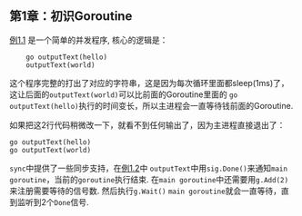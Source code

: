 第1章：初识Goroutine
---------------------

[例1.1](../exmaples/concurrency/e1_1.go) 是一个简单的并发程序, 核心的逻辑是：

```
	go outputText(hello)
	outputText(world)
```

这个程序完整的打出了对应的字符串，这是因为每次循环里面都sleep(1ms)了，
这让后面的`outputText(world)`可以比前面的Goroutine里面的
`go outputText(hello)`执行的时间变长，所以主进程会一直等待钱前面的Goroutine.

如果把这2行代码稍微改一下，就看不到任何输出了，因为主进程直接退出了：

```
go outputText(hello)
go outputText(world)
```

`sync`中提供了一些同步支持，在[例1.2](../exmaples/concurrency/e1_2.go)中
`outputText`中用`sig.Done()`来通知`main goroutine`，当前的`goroutine`执行结束.
在`main goroutine`中还需要用`g.Add(2)`来注册需要等待的信号数. 然后执行`g.Wait()`
`main goroutine`就会一直等待，直到监听到2个`Done`信号.






